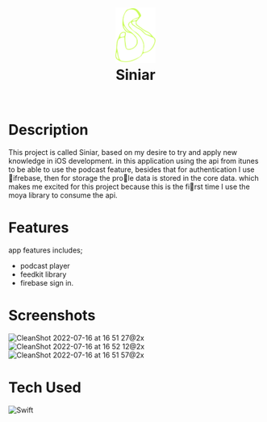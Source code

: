 <div align="center">
      <h1> <img src="https://github.com/farisarie/Siniar/blob/main/Siniar/Assets.xcassets/logo.imageset/logo.png" width="80px"><br/>Siniar</h1>
     </div>
<p align="center"> <a href="https://twitter.com/farisariep" target="_blank"><img alt="" src="https://img.shields.io/badge/Twitter-1DA1F2?style=normal&logo=twitter&logoColor=white" style="vertical-align:center" /></a> <a href="https://www.linkedin.com/in/farisarie/" target="_blank"><img alt="" src="https://img.shields.io/badge/LinkedIn-0077B5?style=normal&logo=linkedin&logoColor=white" style="vertical-align:center" /></a> </p>

# Description
This project is called Siniar, based on my desire to try and apply new knowledge in iOS development. in this application using the api from itunes to be able to use the podcast feature, besides that for authentication I use ifrebase, then for storage the prole data is stored in the core data. which makes me excited for this project because this is the first time I use the moya library to consume the api.

# Features
app features includes;
- podcast player
- feedkit library
- firebase sign in. 


# Screenshots

![CleanShot 2022-07-16 at 16 51 27@2x](https://user-images.githubusercontent.com/79908524/179349929-33f83667-1946-45c9-a99b-4d38588b6d56.png)
![CleanShot 2022-07-16 at 16 52 12@2x](https://user-images.githubusercontent.com/79908524/179349944-1236f05c-8032-4021-a778-187e0ed9f12b.png)
![CleanShot 2022-07-16 at 16 51 57@2x](https://user-images.githubusercontent.com/79908524/179349936-9717c023-55a4-41a4-aa1c-8debcd340e3e.png)




# Tech Used

 ![Swift](https://img.shields.io/badge/swift-F54A2A?style=for-the-badge&logo=swift&logoColor=white)
      


 
